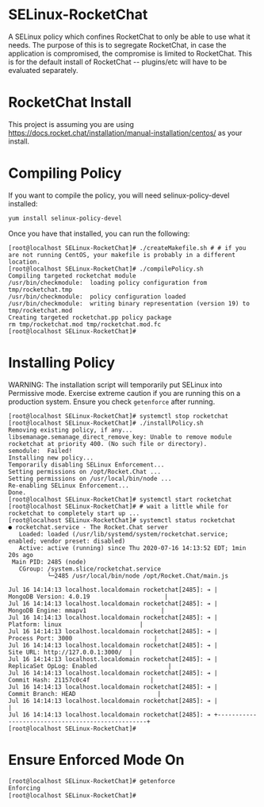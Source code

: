 # SELinux-RocketChat
A SELinux policy which confines RocketChat to only be able to use what it needs. The purpose of this is to segregate RocketChat, in case the application is compromised, the compromise is limited to RocketChat. This is for the default install of RocketChat -- plugins/etc will have to be evaluated separately. 

# RocketChat Install

This project is assuming you are using https://docs.rocket.chat/installation/manual-installation/centos/ as your install. 

# Compiling Policy

If you want to compile the policy, you will need selinux-policy-devel installed:
```sh
yum install selinux-policy-devel
```

Once you have that installed, you can run the following:
```
[root@localhost SELinux-RocketChat]# ./createMakefile.sh # # if you are not running CentOS, your makefile is probably in a different location.
[root@localhost SELinux-RocketChat]# ./compilePolicy.sh 
Compiling targeted rocketchat module
/usr/bin/checkmodule:  loading policy configuration from tmp/rocketchat.tmp
/usr/bin/checkmodule:  policy configuration loaded
/usr/bin/checkmodule:  writing binary representation (version 19) to tmp/rocketchat.mod
Creating targeted rocketchat.pp policy package
rm tmp/rocketchat.mod tmp/rocketchat.mod.fc
[root@localhost SELinux-RocketChat]# 
```

# Installing Policy

WARNING: The installation script will temporarily put SELinux into Permissive mode. Exercise extreme caution if you are running this on a production system. Ensure you check `getenforce` after running. 

```
[root@localhost SELinux-RocketChat]# systemctl stop rocketchat
[root@localhost SELinux-RocketChat]# ./installPolicy.sh 
Removing existing policy, if any...
libsemanage.semanage_direct_remove_key: Unable to remove module rocketchat at priority 400. (No such file or directory).
semodule:  Failed!
Installing new policy...
Temporarily disabling SELinux Enforcement...
Setting permissions on /opt/Rocket.Chat ...
Setting permissions on /usr/local/bin/node ...
Re-enabling SELinux Enforcement...
Done.
[root@localhost SELinux-RocketChat]# systemctl start rocketchat
[root@localhost SELinux-RocketChat]# # wait a little while for rocketchat to completely start up ...
[root@localhost SELinux-RocketChat]# systemctl status rocketchat
● rocketchat.service - The Rocket.Chat server
   Loaded: loaded (/usr/lib/systemd/system/rocketchat.service; enabled; vendor preset: disabled)
   Active: active (running) since Thu 2020-07-16 14:13:52 EDT; 1min 20s ago
 Main PID: 2485 (node)
   CGroup: /system.slice/rocketchat.service
           └─2485 /usr/local/bin/node /opt/Rocket.Chat/main.js

Jul 16 14:14:13 localhost.localdomain rocketchat[2485]: ➔ |      MongoDB Version: 4.0.19                     |
Jul 16 14:14:13 localhost.localdomain rocketchat[2485]: ➔ |       MongoDB Engine: mmapv1                     |
Jul 16 14:14:13 localhost.localdomain rocketchat[2485]: ➔ |             Platform: linux                      |
Jul 16 14:14:13 localhost.localdomain rocketchat[2485]: ➔ |         Process Port: 3000                       |
Jul 16 14:14:13 localhost.localdomain rocketchat[2485]: ➔ |             Site URL: http://127.0.0.1:3000/  |
Jul 16 14:14:13 localhost.localdomain rocketchat[2485]: ➔ |     ReplicaSet OpLog: Enabled                    |
Jul 16 14:14:13 localhost.localdomain rocketchat[2485]: ➔ |          Commit Hash: 21157c0c4f                 |
Jul 16 14:14:13 localhost.localdomain rocketchat[2485]: ➔ |        Commit Branch: HEAD                       |
Jul 16 14:14:13 localhost.localdomain rocketchat[2485]: ➔ |                                                  |
Jul 16 14:14:13 localhost.localdomain rocketchat[2485]: ➔ +--------------------------------------------------+
[root@localhost SELinux-RocketChat]#
```

# Ensure Enforced Mode On
```sh
[root@localhost SELinux-RocketChat]# getenforce
Enforcing
[root@localhost SELinux-RocketChat]#
```

